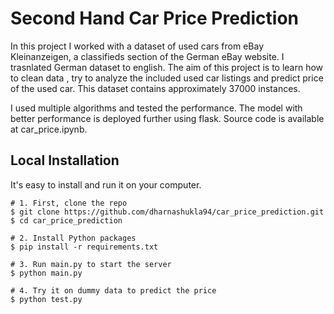 # Second Hand Car Price Prediction

In this project I worked with a dataset of used cars from eBay Kleinanzeigen, a classifieds section of the German eBay website. I trasnlated German dataset to english. The aim of this project is to learn how to clean data , try to analyze the included used car listings and predict price of the used car. This dataset contains approximately 37000 instances. 

I used multiple algorithms and tested the performance. The model with better performance is deployed further using flask. Source code is available at car_price.ipynb.

## Local Installation

It's easy to install and run it on your computer.

```shell
# 1. First, clone the repo
$ git clone https://github.com/dharnashukla94/car_price_prediction.git
$ cd car_price_prediction

# 2. Install Python packages
$ pip install -r requirements.txt

# 3. Run main.py to start the server
$ python main.py

# 4. Try it on dummy data to predict the price
$ python test.py
```
